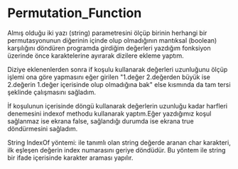 # Permutation_Function

Almış olduğu iki yazı (string) parametresini ölçüp birinin herhangi bir permutasyonunun diğerinin içinde olup olmadığının mantıksal (boolean) karşılığını döndüren programda girdiğim değerleri yazdığım fonksiyon üzerinde önce karaktelerine ayırarak dizilere ekleme yaptım.

Diziye eklenenlerden sonra if koşulu kullanarak değerleri uzunluğunu ölçüp işlemi ona göre yapmasını eğer girilen "1.değer 2.değerden büyük ise 2.değerin 1.değer içerisinde olup olmadığına bak" else kısmında da tam tersi şeklinde çalışmasını sağladım.

İf koşulunun içerisinde döngü kullanarak değerlerin uzunluğu kadar harfleri denemesini indexof methodu kullanarak yaptım.Eğer yazdığımız koşul sağlanmaz ise ekrana false, sağlandığı durumda ise ekrana true döndürmesini sağladım.

String IndexOf yöntemi: ile tanımlı olan string değerde aranan char karakteri, ilk eşleşen değerin index numarasını geriye döndüdür. Bu yöntem ile string bir ifade içerisinde karakter araması yapılır.
